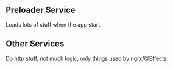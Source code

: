 ## Preloader Service

Loads lots of stuff when the app start. 

## Other Services

Do http stuff, not much logic, only things used by ngrx/@Effects